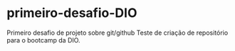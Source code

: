 # primeiro-desafio-DIO
Primeiro desafio de projeto sobre git/github
Teste de criação de repositório para o bootcamp da DIO.
